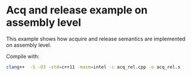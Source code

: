 # Acq and release example on assembly level

This example shows how acquire and release semantics are implemented on assembly level.

Compile with:

```bash
clang++  -S -O3 -std=c++11 -masm=intel -c acq_rel.cpp -o acq_rel.s
```